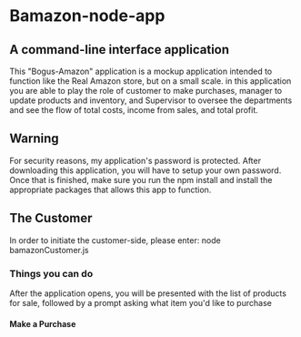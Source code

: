# Bamazon-node-app

## A command-line interface application

This "Bogus-Amazon" application is a mockup application intended to function like the Real Amazon store, but on a small scale.
in this application you are able to play the role of customer to make purchases, manager to update products and inventory, and Supervisor to oversee the departments and see the flow of total costs, income from sales, and total profit. 

## Warning
For security reasons, my application's password is protected. After downloading this application, you will have to setup your own password. Once that is finished, make sure you run the npm install and install the appropriate packages that allows this app to function. 

## The Customer

In order to initiate the customer-side, please enter: node bamazonCustomer.js

### Things you can do

After the application opens, you will be presented with the list of products for sale, followed by a prompt asking what item you'd like to purchase

#### Make a Purchase
